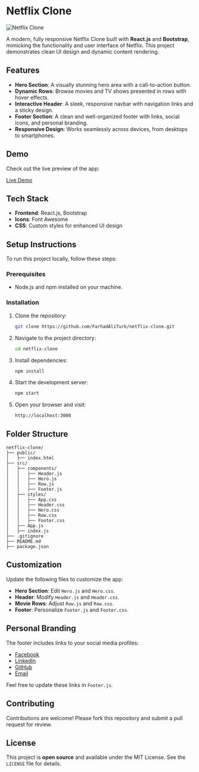 # Netflix Clone

![Netflix Clone](https://via.placeholder.com/1000x500)

A modern, fully responsive Netflix Clone built with **React.js** and **Bootstrap**, mimicking the functionality and user interface of Netflix. This project demonstrates clean UI design and dynamic content rendering.

## Features

- **Hero Section**: A visually stunning hero area with a call-to-action button.
- **Dynamic Rows**: Browse movies and TV shows presented in rows with hover effects.
- **Interactive Header**: A sleek, responsive navbar with navigation links and a sticky design.
- **Footer Section**: A clean and well-organized footer with links, social icons, and personal branding.
- **Responsive Design**: Works seamlessly across devices, from desktops to smartphones.

## Demo

Check out the live preview of the app:

[Live Demo](#)

## Tech Stack

- **Frontend**: React.js, Bootstrap
- **Icons**: Font Awesome
- **CSS**: Custom styles for enhanced UI design

## Setup Instructions

To run this project locally, follow these steps:

### Prerequisites

- Node.js and npm installed on your machine.

### Installation

1. Clone the repository:
   ```bash
   git clone https://github.com/FarhadAliTurk/netflix-clone.git
   ```

2. Navigate to the project directory:
   ```bash
   cd netflix-clone
   ```

3. Install dependencies:
   ```bash
   npm install
   ```

4. Start the development server:
   ```bash
   npm start
   ```

5. Open your browser and visit:
   ```
   http://localhost:3000
   ```

## Folder Structure

```
netflix-clone/
├── public/
│   ├── index.html
├── src/
│   ├── components/
│   │   ├── Header.js
│   │   ├── Hero.js
│   │   ├── Row.js
│   │   ├── Footer.js
│   ├── styles/
│   │   ├── App.css
│   │   ├── Header.css
│   │   ├── Hero.css
│   │   ├── Row.css
│   │   ├── Footer.css
│   ├── App.js
│   ├── index.js
├── .gitignore
├── README.md
├── package.json
```

## Customization

Update the following files to customize the app:

- **Hero Section**: Edit `Hero.js` and `Hero.css`.
- **Header**: Modify `Header.js` and `Header.css`.
- **Movie Rows**: Adjust `Row.js` and `Row.css`.
- **Footer**: Personalize `Footer.js` and `Footer.css`.

## Personal Branding

The footer includes links to your social media profiles:

- [Facebook](https://www.facebook.com/profile.php?id=61551771230717&mibextid=ZbWKwL)
- [LinkedIn](https://linkedin.com/in/farhad-ali-turk-135369305)
- [GitHub](https://github.com/FarhadAliTurk)
- [Email](mailto:369farhadali@gmail.com)

Feel free to update these links in `Footer.js`.

## Contributing

Contributions are welcome! Please fork this repository and submit a pull request for review.

## License

This project is **open source** and available under the MIT License. See the `LICENSE` file for details.
